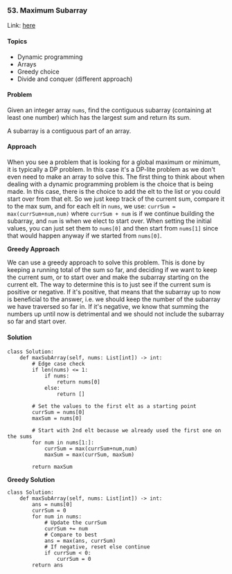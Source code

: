 ### 53. Maximum Subarray

Link: [here](https://leetcode.com/problems/maximum-subarray/)

#### Topics
- Dynamic programming
- Arrays
- Greedy choice
- Divide and conquer (different approach)

#### Problem
Given an integer array `nums`, find the contiguous subarray (containing at least one number) which has the largest sum and return its sum.

A subarray is a contiguous part of an array.

#### Approach
When you see a problem that is looking for a global maximum or minimum, it is typically a DP problem.
In this case it's a DP-lite problem as we don't even need to make an array to solve this. 
The first thing to think about when dealing with a dynamic programming problem is the choice that is being made. In this case, there is the choice to add the elt to the list or you could start over from that elt.
So we just keep track of the current sum, compare it to the max sum, and for each elt in `nums`, we use: `currSum = max(currSum+num,num)` where `currSum + num` is if we continue building the subarray, and `num` is when we elect to start over. 
When setting the initial values, you can just set them to `nums[0]` and then start from `nums[1]` since that would happen anyway if we started from `nums[0]`.

**Greedy Approach**

We can use a greedy approach to solve this problem. This is done by keeping a running total of the sum so far, and deciding if we want to keep the current sum, or to start over and make the subarray starting on the current elt. 
The way to determine this is to just see if the current sum is positive or negative. If it's positive, that means that the subarray up to now is beneficial to the answer, i.e. we should keep the number of the subarray we have traversed so far in. If it's negative, we know that summing the numbers up until now is detrimental and we should not include the subarray so far and start over. 


#### Solution
```
class Solution:
    def maxSubArray(self, nums: List[int]) -> int:
        # Edge case check
        if len(nums) <= 1:
            if nums:
                return nums[0]
            else:
                return []
        
        # Set the values to the first elt as a starting point
        currSum = nums[0]
        maxSum = nums[0]
        
        # Start with 2nd elt because we already used the first one on the sums
        for num in nums[1:]:
            currSum = max(currSum+num,num)
            maxSum = max(currSum, maxSum)        
        
        return maxSum
```
**Greedy Solution**
```
class Solution:
    def maxSubArray(self, nums: List[int]) -> int:
        ans = nums[0]
        currSum = 0
        for num in nums:
            # Update the currSum
            currSum += num
            # Compare to best
            ans = max(ans, currSum)
            # If negative, reset else continue
            if currSum < 0:
                currSum = 0
        return ans
```